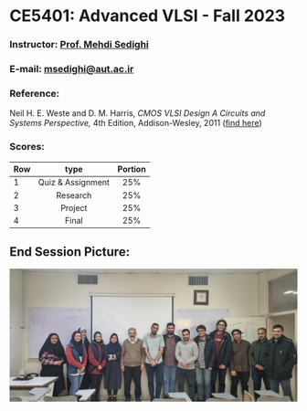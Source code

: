 # CE5401: Advanced VLSI - Fall 2023

### Instructor: [Prof. Mehdi Sedighi](https://aut.ac.ir/cv/2365/%D9%85%D9%87%D8%AF%DB%8C%20%D8%B5%D8%AF%DB%8C%D9%82%DB%8C)
### E-mail: [msedighi@aut.ac.ir](mailto:msedighi@aut.ac.ir)

### Reference:
Neil H. E. Weste and D. M. Harris, *CMOS VLSI Design A Circuits and Systems Perspective,* 4th Edition, Addison-Wesley, 2011 ([find here](https://github.com/rezaAdinepour/M.Sc-AUT/tree/main/Advanced%20VLSI/Reference))
 
### Scores:
| Row | type | Portion |
| --- | :-:  | :-: |  
| 1 | Quiz & Assignment | 25% |
| 2 | Research | 25% |
| 3 | Project | 25% |
| 4 | Final | 25% |

## End Session Picture:
![image](Final_Pic.jpg)
